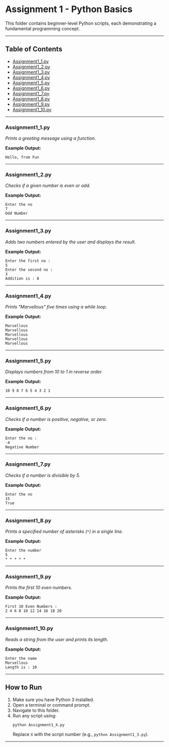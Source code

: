 # Assignment 1 - Python Basics

This folder contains beginner-level Python scripts, each demonstrating a fundamental programming concept.

---

## Table of Contents

- [Assignment1_1.py](#assignment1_1py)
- [Assignment1_2.py](#assignment1_2py)
- [Assignment1_3.py](#assignment1_3py)
- [Assignment1_4.py](#assignment1_4py)
- [Assignment1_5.py](#assignment1_5py)
- [Assignment1_6.py](#assignment1_6py)
- [Assignment1_7.py](#assignment1_7py)
- [Assignment1_8.py](#assignment1_8py)
- [Assignment1_9.py](#assignment1_9py)
- [Assignment1_10.py](#assignment1_10py)

---

### Assignment1_1.py

*Prints a greeting message using a function.*

**Example Output:**
```
Hello, from Fun
```

---

### Assignment1_2.py

*Checks if a given number is even or odd.*

**Example Output:**
```
Enter the no
7
Odd Number
```

---

### Assignment1_3.py

*Adds two numbers entered by the user and displays the result.*

**Example Output:**
```
Enter the first no :
5
Enter the second no :
3
Addition is : 8
```

---

### Assignment1_4.py

*Prints "Marvellous" five times using a while loop.*

**Example Output:**
```
Marvellous
Marvellous
Marvellous
Marvellous
Marvellous
```

---

### Assignment1_5.py

*Displays numbers from 10 to 1 in reverse order.*

**Example Output:**
```
10 9 8 7 6 5 4 3 2 1 
```

---

### Assignment1_6.py

*Checks if a number is positive, negative, or zero.*

**Example Output:**
```
Enter the no : 
-4
Negative Number
```

---

### Assignment1_7.py

*Checks if a number is divisible by 5.*

**Example Output:**
```
Enter the no
15
True
```

---

### Assignment1_8.py

*Prints a specified number of asterisks (`*`) in a single line.*

**Example Output:**
```
Enter the number
5
* * * * * 
```

---

### Assignment1_9.py

*Prints the first 10 even numbers.*

**Example Output:**
```
First 10 Even Numbers :
2 4 6 8 10 12 14 16 18 20 
```

---

### Assignment1_10.py

*Reads a string from the user and prints its length.*

**Example Output:**
```
Enter the name
Marvellous
Length is : 10
```

---

## How to Run

1. Make sure you have Python 3 installed.
2. Open a terminal or command prompt.
3. Navigate to this folder.
4. Run any script using:
   ```
   python Assignment1_X.py
   ```
   Replace `X` with the script number (e.g., `python Assignment1_3.py`).

---
